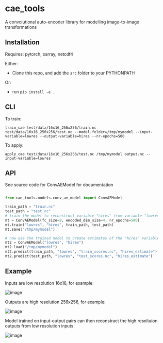 # cae_tools

A convolutional auto-encoder library for modelling image-to-image transformations

## Installation

Requires: pytorch, xarray, netcdf4

Either:

* Clone this repo, and add the `src` folder to your PYTHONPATH

Or:

* run `pip install -e .`

## CLI

To train:

```
train_cae test/data/16x16_256x256/train.nc test/data/16x16_256x256/test.nc --model-folder=/tmp/mymodel --input-variable=lowres --output-variable=hires --nr-epochs=500
```

To apply:

```
apply_cae test/data/16x16_256x256/test.nc /tmp/mymodel output.nc --input-variable=lowres
```

## API

See source code for ConvAEModel for documentation

```python

from cae_tools.models.conv_ae_model import ConvAEModel

train_path = "train.nc"
test_path = "test.nc"
# train the model to reconstruct variable "hires" from variable "lowres"
mt = ConvAEModel(fc_size=8, encoded_dim_size=4, nr_epochs=500)
mt.train("lowres", "hires", train_path, test_path)
mt.save("/tmp/mymodel")

# now use the trained model to create estimates of the "hires" variable from the train/test datasets
mt2 = ConvAEModel("lowres", "hires")
mt2.load("/tmp/mymodel")
mt2.predict(train_path, "lowres", "train_scores.nc", "hires_estimate")
mt2.predict(test_path, "lowres", "test_scores.nc", "hires_estimate")
```

## Example

Inputs are low resolution 16x16, for example:

![image](https://github.com/surftemp/cae_tools/assets/58978249/885a4377-1b2c-4940-acd7-a663ef0b5233)

Outputs are high resolution 256x256, for example:

![image](https://github.com/surftemp/cae_tools/assets/58978249/3c1a57a8-5c21-4dc8-b61f-7eb91e9691a0)

Model trained on input-output pairs can then reconstruct the high resoltuion outputs from low resolution inputs:

![image](https://github.com/surftemp/cae_tools/assets/58978249/a9b357a2-7117-4c64-8763-a9d4b7139c17)

